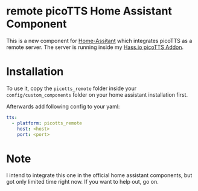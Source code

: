# remote picoTTS Home Assistant Component

This is a new component for [Home-Assitant](https://www.home-assistant.io/) which integrates picoTTS as a remote server. The server is running inside my [Hass.io picoTTS Addon](https://github.com/Poeschl/Hassio-Addons/tree/master/picoTTS).

# Installation

To use it, copy the `picotts_remote` folder inside your `config/custom_components` folder on your home assistant installation first.

Afterwards add following config to your yaml:

```yaml
tts:
  - platform: picotts_remote
    host: <host>
    port: <port>

```

# Note

I intend to integrate this one in the official home assistant components, but got only limited time right now. If you want to help out, go on.
